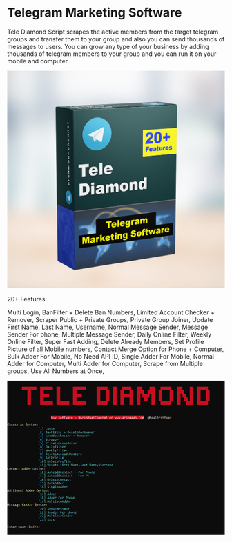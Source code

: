 # Telegram Marketing Software

Tele Diamond Script scrapes the active members from the target telegram groups and transfer them to your group and also you can send thousands of messages to users. You can grow any type of your business by adding thousands of telegram members to your group and you can run it on your mobile and computer.

![](TeleDiamond.jpg)


20+ Features:

Multi Login,
BanFilter + Delete Ban Numbers,
Limited Account Checker + Remover,
Scraper Public + Private Groups,
Private Group Joiner,
Update First Name, Last Name, Username,
Normal Message Sender,
Message Sender For phone,
Multiple Message Sender,
Daily Online Filter,
Weekly Online Filter,
Super Fast Adding,
Delete Already Members,
Set Profile Picture of all Mobile numbers,
Contact Merge Option for Phone + Computer,
Bulk Adder For Mobile,
No Need API ID,
Single Adder For Mobile,
Normal Adder for Computer,
Multi Adder for Computer,
Scrape from Multiple groups,
Use All Numbers at Once,

![](TelegramMemberAdder.png)

